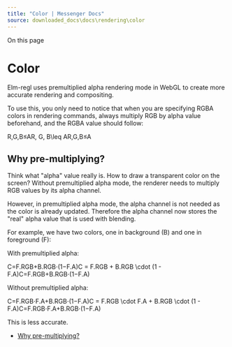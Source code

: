 ```yaml
---
title: "Color | Messenger Docs"
source: downloaded_docs\docs\rendering\color
---
```


On this page

# Color

Elm-regl uses premultiplied alpha rendering mode in WebGL to create more accurate rendering and compositing.

To use this, you only need to notice that when you are specifying RGBA colors in rendering commands, always multiply RGB by alpha value beforehand, and the RGBA value should follow:

R,G,B≤AR, G, B\leq AR,G,B≤A

## Why pre-multiplying?[​](#why-pre-multiplying "Direct link to Why pre-multiplying?")

Think what "alpha" value really is. How to draw a transparent color on the screen? Without premultiplied alpha mode, the renderer needs to multiply RGB values by its alpha channel.

However, in premultiplied alpha mode, the alpha channel is not needed as the color is already updated. Therefore the alpha channel now stores the "real" alpha value that is used with blending.

For example, we have two colors, one in background (B) and one in foreground (F):

With premultiplied alpha:

C=F.RGB+B.RGB⋅(1−F.A)C = F.RGB + B.RGB \cdot (1 - F.A)C=F.RGB+B.RGB⋅(1−F.A)

Without premultiplied alpha:

C=F.RGB⋅F.A+B.RGB⋅(1−F.A)C = F.RGB \cdot F.A + B.RGB \cdot (1 - F.A)C=F.RGB⋅F.A+B.RGB⋅(1−F.A)

This is less accurate.

- [Why pre-multiplying?](#why-pre-multiplying)